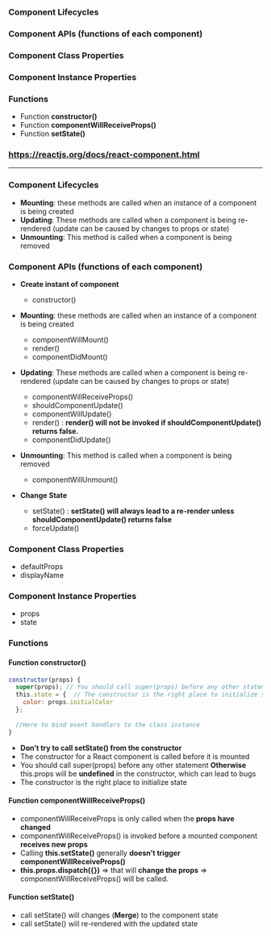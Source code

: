 ### Component Lifecycles
### Component APIs (functions of each component)
### Component Class Properties
### Component Instance Properties
### Functions
  * Function **constructor()**
  * Function **componentWillReceiveProps()**
  * Function **setState()**
  
### https://reactjs.org/docs/react-component.html
-----------------------------------


### Component Lifecycles
* **Mounting**: these methods are called when an instance of a component is being created
* **Updating**: These methods are called when a component is being re-rendered (update can be caused by changes to props or state)
* **Unmounting**: This method is called when a component is being removed

### Component APIs (functions of each component)

* **Create instant of component**
  * constructor()
  
* **Mounting**: these methods are called when an instance of a component is being created
  * componentWillMount()
  * render()
  * componentDidMount()
  
* **Updating**: These methods are called when a component is being re-rendered (update can be caused by changes to props or state)
  * componentWillReceiveProps()
  * shouldComponentUpdate()
  * componentWillUpdate()
  * render() : **render() will not be invoked if shouldComponentUpdate() returns false.**
  * componentDidUpdate()
  
* **Unmounting**: This method is called when a component is being removed
  * componentWillUnmount()
  
* **Change State**
  * setState() : **setState() will always lead to a re-render unless shouldComponentUpdate() returns false**
  * forceUpdate()
  
### Component Class Properties
  * defaultProps
  * displayName

### Component Instance Properties
  * props
  * state
  
 
### Functions
#### Function constructor()

```js
constructor(props) {
  super(props); // You should call super(props) before any other statement
  this.state = {  // The constructor is the right place to initialize state
    color: props.initialColor
  };
  
  //Here to bind event handlers to the class instance
}
```

* **Don’t try to call setState() from the constructor**
* The constructor for a React component is called before it is mounted
* You should call super(props) before any other statement **Otherwise** this.props will be **undefined** in the constructor, which can lead to bugs
* The constructor is the right place to initialize state
  
#### Function componentWillReceiveProps()

* componentWillReceiveProps is only called when the **props have changed**
* componentWillReceiveProps() is invoked before a mounted component **receives new props**
* Calling **this.setState()** generally **doesn’t trigger componentWillReceiveProps()**
* **this.props.dispatch({})** => that will **change the props** => componentWillReceiveProps() will be called.
  
  
#### Function setState()

* call setState() will changes (**Merge**) to the component state 
* call setState() will re-rendered with the updated state
  
  
  
  
  
  
